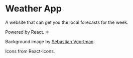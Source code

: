 # Weather App

A website that can get you the local forecasts for the week.

Powered by React. ⚛️

Background image by [Sebastian Voortman](https://www.pexels.com/@sebastian).

Icons from React-Icons.
